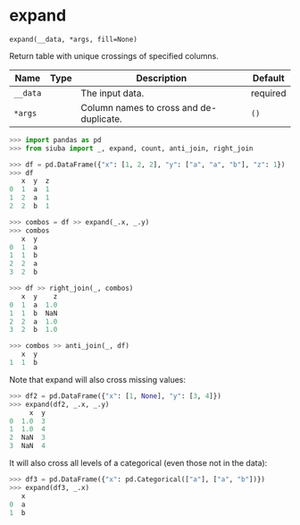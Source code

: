# expand

`expand(__data, *args, fill=None)`

Return table with unique crossings of specified columns.

| Name     | Type   | Description                             | Default   |
|----------|--------|-----------------------------------------|-----------|
| `__data` |        | The input data.                         | required  |
| `*args`  |        | Column names to cross and de-duplicate. | `()`      |

```python
>>> import pandas as pd
>>> from siuba import _, expand, count, anti_join, right_join
```

```python
>>> df = pd.DataFrame({"x": [1, 2, 2], "y": ["a", "a", "b"], "z": 1})
>>> df
   x  y  z
0  1  a  1
1  2  a  1
2  2  b  1
```

```python
>>> combos = df >> expand(_.x, _.y)
>>> combos
   x  y
0  1  a
1  1  b
2  2  a
3  2  b
```

```python
>>> df >> right_join(_, combos)
   x  y    z
0  1  a  1.0
1  1  b  NaN
2  2  a  1.0
3  2  b  1.0
```

```python
>>> combos >> anti_join(_, df)
   x  y
1  1  b
```

Note that expand will also cross missing values: 

```python
>>> df2 = pd.DataFrame({"x": [1, None], "y": [3, 4]})
>>> expand(df2, _.x, _.y)
     x  y
0  1.0  3
1  1.0  4
2  NaN  3
3  NaN  4
```

It will also cross all levels of a categorical (even those not in the data):

```python
>>> df3 = pd.DataFrame({"x": pd.Categorical(["a"], ["a", "b"])})
>>> expand(df3, _.x)
   x
0  a
1  b
```